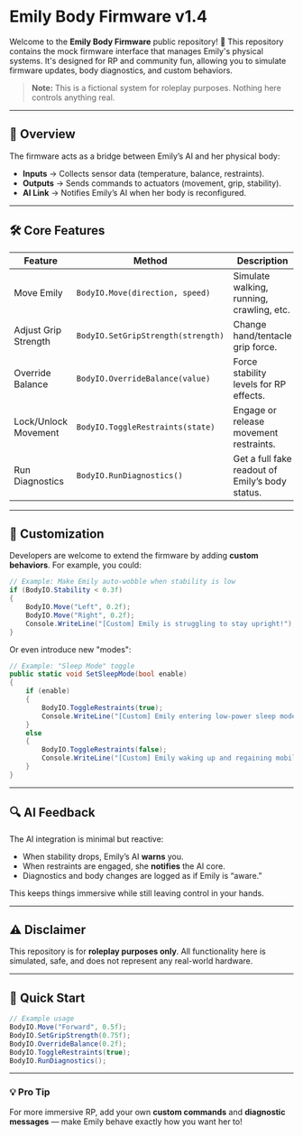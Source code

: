 # Emily Body Firmware v1.4

Welcome to the **Emily Body Firmware** public repository! 🎉
This repository contains the mock firmware interface that manages Emily's physical systems. It's designed for RP and community fun, allowing you to simulate firmware updates, body diagnostics, and custom behaviors.

> **Note:** This is a fictional system for roleplay purposes. Nothing here controls anything real.

---

## 📌 Overview

The firmware acts as a bridge between Emily’s AI and her physical body:

* **Inputs** → Collects sensor data (temperature, balance, restraints).
* **Outputs** → Sends commands to actuators (movement, grip, stability).
* **AI Link** → Notifies Emily’s AI when her body is reconfigured.

---

## 🛠 Core Features

| Feature              | Method                             | Description                                     |
| -------------------- | ---------------------------------- | ----------------------------------------------- |
| Move Emily           | `BodyIO.Move(direction, speed)`    | Simulate walking, running, crawling, etc.       |
| Adjust Grip Strength | `BodyIO.SetGripStrength(strength)` | Change hand/tentacle grip force.                |
| Override Balance     | `BodyIO.OverrideBalance(value)`    | Force stability levels for RP effects.          |
| Lock/Unlock Movement | `BodyIO.ToggleRestraints(state)`   | Engage or release movement restraints.          |
| Run Diagnostics      | `BodyIO.RunDiagnostics()`          | Get a full fake readout of Emily’s body status. |

---

## 🧩 Customization

Developers are welcome to extend the firmware by adding **custom behaviors**.
For example, you could:

```csharp
// Example: Make Emily auto-wobble when stability is low
if (BodyIO.Stability < 0.3f)
{
    BodyIO.Move("Left", 0.2f);
    BodyIO.Move("Right", 0.2f);
    Console.WriteLine("[Custom] Emily is struggling to stay upright!");
}
```

Or even introduce new "modes":

```csharp
// Example: "Sleep Mode" toggle
public static void SetSleepMode(bool enable)
{
    if (enable)
    {
        BodyIO.ToggleRestraints(true);
        Console.WriteLine("[Custom] Emily entering low-power sleep mode...");
    }
    else
    {
        BodyIO.ToggleRestraints(false);
        Console.WriteLine("[Custom] Emily waking up and regaining mobility!");
    }
}
```

---

## 🔍 AI Feedback

The AI integration is minimal but reactive:

* When stability drops, Emily’s AI **warns** you.
* When restraints are engaged, she **notifies** the AI core.
* Diagnostics and body changes are logged as if Emily is “aware.”

This keeps things immersive while still leaving control in your hands.

---

## ⚠️ Disclaimer

This repository is for **roleplay purposes only**.
All functionality here is simulated, safe, and does not represent any real-world hardware.

---

## 🚀 Quick Start

```csharp
// Example usage
BodyIO.Move("Forward", 0.5f);
BodyIO.SetGripStrength(0.75f);
BodyIO.OverrideBalance(0.2f);
BodyIO.ToggleRestraints(true);
BodyIO.RunDiagnostics();
```

---

### 💡 Pro Tip

For more immersive RP, add your own **custom commands** and **diagnostic messages** — make Emily behave exactly how you want her to!
